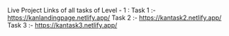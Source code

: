Live Project Links of all tasks of Level - 1 :
Task 1 :- https://kanlandingpage.netlify.app/
Task 2 :- https://kantask2.netlify.app/
Task 3 :- https://kantask3.netlify.app/
